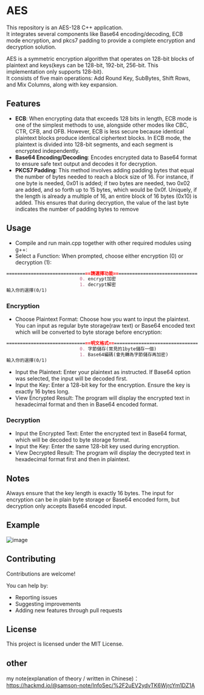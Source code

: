 # AES
This repository is an AES-128 C++ application.   
It integrates several components like Base64 encoding/decoding, ECB mode encryption, and pkcs7 padding to provide a complete encryption and decryption solution.  

AES is a symmetric encryption algorithm that operates on 128-bit blocks of plaintext and keys(keys can be 128-bit, 192-bit, 256-bit. This implementation only supports 128-bit).  
It consists of five main operations: Add Round Key, SubBytes, Shift Rows, and Mix Columns, along with key expansion.  

## Features
- **ECB**: When encrypting data that exceeds 128 bits in length, ECB mode is one of the simplest methods to use, alongside other modes like CBC, CTR, CFB, and OFB. However, ECB is less secure because identical plaintext blocks produce identical ciphertext blocks. In ECB mode, the plaintext is divided into 128-bit segments, and each segment is encrypted independently.
- **Base64 Encoding/Decoding**: Encodes encrypted data to Base64 format to ensure safe text output and decodes it for decryption.
- **PKCS7 Padding**: This method involves adding padding bytes that equal the number of bytes needed to reach a block size of 16. For instance, if one byte is needed, 0x01 is added; if two bytes are needed, two 0x02 are added, and so forth up to 15 bytes, which would be 0x0f. Uniquely, if the length is already a multiple of 16, an entire block of 16 bytes (0x10) is added. This ensures that during decryption, the value of the last byte indicates the number of padding bytes to remove

## Usage
- Compile and run main.cpp together with other required modules using g++:
- Select a Function:
When prompted, choose either encryption (0) or decryption (1):
```markdown
===============================請選擇功能===============================
                           0. encrypt加密
                           1. decrypt解密
輸入你的選擇(0/1)
```
### Encryption
- Choose Plaintext Format:
Choose how you want to input the plaintext. You can input as regular byte storage(raw text) or Base64 encoded text which will be converted to byte storage before encryption:
```markdown
===============================明文格式=================================
                           0. 字節儲存(常見的1byte儲存一個)
                           1. Base64編碼(會先轉為字節儲存再加密)
輸入你的選擇(0/1)
```
- Input the Plaintext:
Enter your plaintext as instructed. If Base64 option was selected, the input will be decoded first.
- Input the Key:
Enter a 128-bit key for the encryption. Ensure the key is exactly 16 bytes long.
- View Encrypted Result:
The program will display the encrypted text in hexadecimal format and then in Base64 encoded format.
### Decryption
- Input the Encrypted Text:
Enter the encrypted text in Base64 format, which will be decoded to byte storage format.
- Input the Key:
Enter the same 128-bit key used during encryption.
- View Decrypted Result:
The program will display the decrypted text in hexadecimal format first and then in plaintext.
## Notes
Always ensure that the key length is exactly 16 bytes.
The input for encryption can be in plain byte storage or Base64 encoded form, but decryption only accepts Base64 encoded input.

## Example
![image](https://github.com/samsonjaw/AES/assets/114964564/adc83c16-9d78-46bd-a5f4-5e7e26090985)

## Contributing
Contributions are welcome!

You can help by:

- Reporting issues
- Suggesting improvements
- Adding new features through pull requests

## License
This project is licensed under the MIT License.

## other
my note(explanation of theory / written in Chinese)：https://hackmd.io/@samson-note/InfoSec/%2F2uEV2ydvTK6WjrcYm1DZ1A
